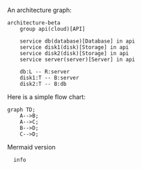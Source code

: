 An architecture graph:

```mermaid
architecture-beta
    group api(cloud)[API]

    service db(database)[Database] in api
    service disk1(disk)[Storage] in api
    service disk2(disk)[Storage] in api
    service server(server)[Server] in api

    db:L -- R:server
    disk1:T -- B:server
    disk2:T -- B:db

```

Here is a simple flow chart:

```mermaid
graph TD;
    A-->B;
    A-->C;
    B-->D;
    C-->D;
```

Mermaid version
```mermaid
  info
```
